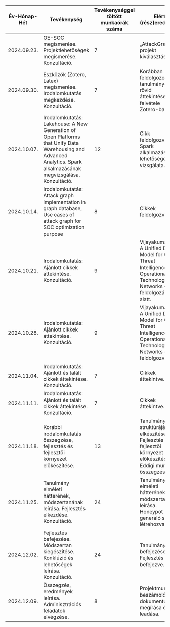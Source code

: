 | Év-Hónap-Hét  | Tevékenység                                                                                         | Tevékenységgel töltött munkaórák száma | Elért (rész)eredmény                                                                                                  |
|---------------|----------------------------------------------------------------------------------------------------|----------------------------------------|----------------------------------------------------------------------------------------------------------------------|
| 2024.09.23.   | OE-SOC megismerése. Projektlehetőségek megismerése. Konzultáció.                                   | 7                                      | „AttackGraph” projekt kiválasztása.                                                                                   |
| 2024.09.30.   | Eszközök (Zotero, Latex) megismerése. Irodalomkutatás megkezdése. Konzultáció.                     | 7                                      | Korábban feldolgozott tanulmányok rövid áttekintése, és felvétele Zotero-ba.                                           |
| 2024.10.07.   | Irodalomkutatás: Lakehouse: A New Generation of Open Platforms that Unify Data Warehousing and Advanced Analytics. Spark alkalmazásának megvizsgálása. Konzultáció. | 12                                     | Cikk feldolgozva. Spark alkalmazásának lehetőségeinek vizsgálata.                                                      |
| 2024.10.14.   | Irodalomkutatás: Attack graph implementation in graph database, Use cases of attack graph for SOC optimization purpose | 8                                      | Cikkek feldolgozva.                                                                                                   |
| 2024.10.21.   | Irodalomkutatás: Ajánlott cikkek áttekintése. Konzultáció.                                         | 9                                      | Vijayakumar, S.: A Unified Data Model for Cyber Threat Intelligence in Operational Technology Networks – feldolgozás alatt. |
| 2024.10.28.   | Irodalomkutatás: Ajánlott cikkek áttekintése. Konzultáció.                                         | 9                                      | Vijayakumar, S.: A Unified Data Model for Cyber Threat Intelligence in Operational Technology Networks – feldolgozva. |
| 2024.11.04.   | Irodalomkutatás: Ajánlott és talált cikkek áttekintése. Konzultáció.                               | 7                                      | Cikkek áttekintve.                                                                                                    |
| 2024.11.11.   | Irodalomkutatás: Ajánlott és talált cikkek áttekintése. Konzultáció.                               | 7                                      | Cikkek áttekintve.                                                                                                    |
| 2024.11.18.   | Korábbi irodalomkutatás összegzése, fejlesztés és fejlesztői környezet előkészítése.                | 13                                     | Tanulmány struktúrájának elkészítése. Fejlesztés és fejlesztői környezet előkészítése. Eddigi munkám összegzése.       |
| 2024.11.25.   | Tanulmány elméleti hátterének, módszertanának leírása. Fejlesztés elkezdése. Konzultáció.          | 24                                     | Tanulmány elméleti hátterének és módszertanának leírása. Honeypot generáló szkript létrehozva.                         |
| 2024.12.02.   | Fejlesztés befejezése. Módszertan kiegészítése. Konklúzió és lehetőségek leírása. Konzultáció.      | 24                                     | Tanulmány befejezése. Fejlesztés befejezve.                                                                           |
| 2024.12.09.   | Összegzés, eredmények leírása. Adminisztrációs feladatok elvégzése.                                | 8                                      | Projektmunka beszámoló dokumentum megírása és leadása.                                                                |
